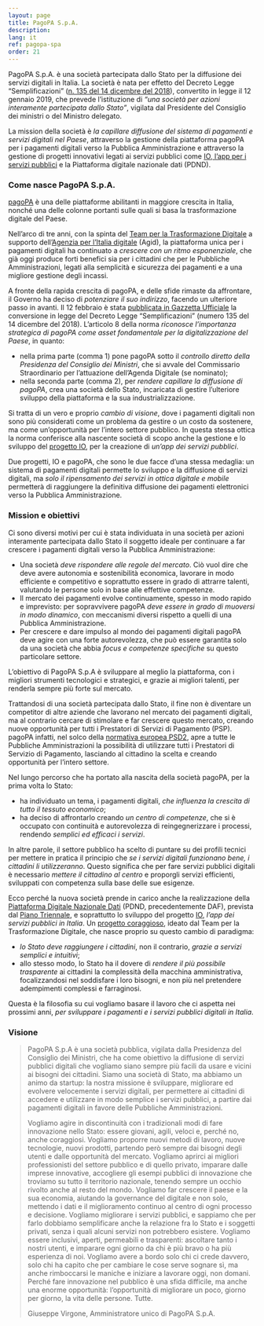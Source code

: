 ```yaml
---
layout: page
title: PagoPA S.p.A.
description: 
lang: it
ref: pagopa-spa
order: 21
---
```


PagoPA S.p.A. è una società partecipata dallo Stato per la diffusione dei servizi digitali in Italia. La società è nata per effetto del Decreto Legge “Semplificazioni” ([n. 135 del 14 dicembre del 2018](https://www.gazzettaufficiale.it/eli/id/2018/12/14/18G00163/sg)), convertito in legge il 12 gennaio 2019, che prevede l’istituzione di _“una società per azioni interamente partecipata dallo Stato”_, vigilata dal Presidente del Consiglio dei ministri o del Ministro delegato. 

La mission della società è *la capillare diffusione del sistema di pagamenti e servizi digitali nel Paese*, attraverso la gestione della piattaforma pagoPA per i pagamenti digitali verso la Pubblica Amministrazione e attraverso la gestione di progetti innovativi legati ai servizi pubblici come [IO, l’app per i servizi pubblici](https://io.italia.it/) e la Piattaforma digitale nazionale dati (PDND).

### Come nasce PagoPA S.p.A.

[pagoPA](https://teamdigitale.governo.it/it/projects/pagamenti-digitali.htm) è una delle piattaforme abilitanti in maggiore crescita in Italia, nonché una delle colonne portanti sulle quali si basa la trasformazione digitale del Paese.

Nell’arco di tre anni, con la spinta del [Team per la Trasformazione Digitale](https://teamdigitale.governo.it/) a supporto dell’[Agenzia per l’Italia digitale](https://www.agid.gov.it/) (Agid), la piattaforma unica per i pagamenti digitali ha continuato a *crescere con un ritmo esponenziale*, che già oggi produce forti benefici sia per i cittadini che per le Pubbliche Amministrazioni, legati alla semplicità e sicurezza dei pagamenti e a una migliore gestione degli incassi.

A fronte della rapida crescita di pagoPA, e delle sfide rimaste da affrontare, il Governo ha deciso di *potenziare il suo indirizzo*, facendo un ulteriore passo in avanti. Il 12 febbraio è stata [pubblicata in Gazzetta Ufficiale](http://www.gazzettaufficiale.it/atto/serie_generale/caricaDettaglioAtto/originario?atto.dataPubblicazioneGazzetta=2019-02-12&atto.codiceRedazionale=19A00934&elenco30giorni=true) la conversione in legge del Decreto Legge “Semplificazioni” (numero 135 del 14 dicembre del 2018). L’articolo 8 della norma *riconosce l’importanza strategica di pagoPA come asset fondamentale per la digitalizzazione del Paese*, in quanto:

* nella prima parte (comma 1) pone pagoPA sotto il *controllo diretto della Presidenza del Consiglio dei Ministri*, che si avvale del Commissario Straordinario per l’attuazione dell’Agenda Digitale (se nominato);
* nella seconda parte (comma 2), per *rendere capillare la diffusione di pagoPA*, crea una società dello Stato, incaricata di gestire l’ulteriore sviluppo della piattaforma e la sua industrializzazione.

Si tratta di un vero e proprio *cambio di visione*, dove i pagamenti digitali non sono più considerati come un problema da gestire o un costo da sostenere, ma come un’opportunità per l’intero settore pubblico. In questa stessa ottica la norma conferisce alla nascente società di scopo anche la gestione e lo sviluppo del [progetto IO](https://io.italia.it/), per la creazione di *un’app dei servizi pubblici*.

Due progetti, IO e pagoPA, che sono le due facce d’una stessa medaglia: un sistema di pagamenti digitali permette lo sviluppo e la diffusione di servizi digitali, ma *solo il ripensamento dei servizi in ottica digitale e mobile* permetterà di raggiungere la definitiva diffusione dei pagamenti elettronici verso la Pubblica Amministrazione.

### Mission e obiettivi

Ci sono diversi motivi per cui è stata individuata in una società per azioni interamente partecipata dallo Stato il soggetto ideale per continuare a far crescere i pagamenti digitali verso la Pubblica Amministrazione:

* Una società *deve rispondere alle regole del mercato*. Ciò vuol dire che deve avere autonomia e sostenibilità economica, lavorare in modo efficiente e competitivo e soprattutto essere in grado di attrarre talenti, valutando le persone solo in base alle effettive competenze.
* Il mercato dei pagamenti evolve continuamente, spesso in modo rapido e imprevisto: per sopravvivere pagoPA *deve essere in grado di muoversi in modo dinamico*, con meccanismi diversi rispetto a quelli di una Pubblica Amministrazione.
* Per crescere e dare impulso al mondo dei pagamenti digitali pagoPA deve agire con una forte autorevolezza, che può essere garantita solo da una società che abbia *focus e competenze specifiche* su questo particolare settore.

L’obiettivo di PagoPA S.p.A è sviluppare al meglio la piattaforma, con i migliori strumenti tecnologici e strategici, e grazie ai migliori talenti, per renderla sempre più forte sul mercato.

Trattandosi di una società partecipata dallo Stato, il fine non è diventare un competitor di altre aziende che lavorano nel mercato dei pagamenti digitali, ma al contrario cercare di stimolare e far crescere questo mercato, creando nuove opportunità per tutti i Prestatori di Servizi di Pagamento (PSP). pagoPA infatti, nel solco della [normativa europea PSD2](https://ec.europa.eu/info/law/payment-services-psd-2-directive-eu-2015-2366/law-details_en), apre a tutte le Pubbliche Amministrazioni la possibilità di utilizzare tutti i Prestatori di Servizio di Pagamento, lasciando al cittadino la scelta e creando opportunità per l’intero settore.

Nel lungo percorso che ha portato alla nascita della società pagoPA, per la prima volta lo Stato:

* ha individuato un tema, i pagamenti digitali, *che influenza la crescita di tutto il tessuto economico*;
* ha deciso di affrontarlo creando *un centro di competenze*, che si è occupato con continuità e autorevolezza di reingegnerizzare i processi, rendendo *semplici ed efficaci i servizi*.

In altre parole, il settore pubblico ha scelto di puntare su dei profili tecnici per mettere in pratica il principio che *se i servizi digitali funzionano bene, i cittadini li utilizzeranno*. Questo significa che per fare servizi pubblici digitali è necessario *mettere il cittadino al centro* e proporgli servizi efficienti, sviluppati con competenza sulla base delle sue esigenze.

Ecco perché la nuova società prende in carico anche la realizzazione della [Piattaforma Digitale Nazionale Dati](https://pdnd.italia.it) (PDND, precedentemente DAF), prevista dal [Piano Triennale](https://docs.italia.it/italia/piano-triennale-ict/pianotriennale-ict-doc/it/2019-2021/05_dati-della-pubblica-amministrazione.html?highlight=pdnd), e soprattutto lo sviluppo del progetto [IO](https://io.italia.it/), *l’app dei servizi pubblici in Italia*. Un [progetto coraggioso](https://medium.com/team-per-la-trasformazione-digitale/progetto-io-app-servizi-pubblici/home), ideato dal Team per la Trasformazione Digitale, che nasce proprio su questo cambio di paradigma:

* *lo Stato deve raggiungere i cittadini*, non il contrario, *grazie a servizi semplici e intuitivi*;
* allo stesso modo, lo Stato ha il dovere di *rendere il più possibile trasparente* ai cittadini la complessità della macchina amministrativa, focalizzandosi nel soddisfare i loro bisogni, e non più nel pretendere adempimenti complessi e farraginosi.

Questa è la filosofia su cui vogliamo basare il lavoro che ci aspetta nei prossimi anni, *per sviluppare i pagamenti e i servizi pubblici digitali in Italia*.

### Visione

<blockquote class="blockquote small">
PagoPA S.p.A è una società pubblica, vigilata dalla Presidenza del Consiglio dei Ministri, che ha come obiettivo la diffusione di servizi pubblici digitali che vogliamo siano sempre più facili da usare e vicini ai bisogni dei cittadini.
Siamo una società di Stato, ma abbiamo un animo da startup: la nostra missione è sviluppare, migliorare ed evolvere velocemente i servizi digitali, per permettere ai cittadini di accedere e utilizzare in modo semplice i servizi pubblici, a partire dai pagamenti digitali in favore delle Pubbliche Amministrazioni. 

Vogliamo agire in discontinuità con i tradizionali modi di fare innovazione nello Stato: essere giovani, agili, veloci e, perché no, anche coraggiosi. 
Vogliamo proporre nuovi metodi di lavoro, nuove tecnologie, nuovi prodotti, partendo però sempre dai bisogni degli utenti e dalle opportunità del mercato.
Vogliamo aprirci ai migliori professionisti del settore pubblico e di quello privato, imparare dalle imprese innovative, accogliere gli esempi pubblici di innovazione che troviamo su tutto il territorio nazionale, tenendo sempre un occhio rivolto anche al resto del mondo.
Vogliamo far crescere il paese e la sua economia, aiutando la governance del digitale e non solo, mettendo i dati e il miglioramento continuo al centro di ogni processo e decisione.
Vogliamo migliorare i servizi pubblici, e sappiamo che per farlo dobbiamo semplificare anche la relazione fra lo Stato e i soggetti privati, senza i quali alcuni servizi non potrebbero esistere.
Vogliamo essere inclusivi, aperti, permeabili e trasparenti: ascoltare tanto i nostri utenti, e imparare ogni giorno da chi è più bravo o ha più esperienza di noi. 
Vogliamo avere a bordo solo chi ci crede davvero, solo chi ha capito che per cambiare le cose serve sognare sì, ma anche rimboccarsi le maniche e iniziare a lavorare oggi, non domani. 
Perché fare innovazione nel pubblico è una sfida difficile, ma anche una enorme opportunità: l’opportunità di migliorare un poco, giorno per giorno, la vita delle persone. Tutte.
<footer class="blockquote-footer">Giuseppe Virgone, Amministratore unico di PagoPA S.p.A.</footer>
</blockquote>
